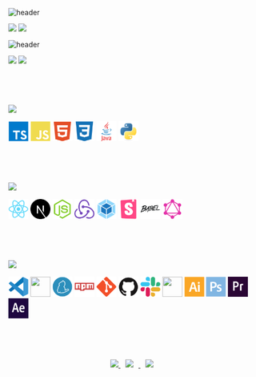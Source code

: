 <!--Header-->
![header](https://capsule-render.vercel.app/api?type=slice&color=a3cca2&height=300&section=header&text=Asi%27s%20Hub&rotate=20&fontSize=70&fontAlign=75&fontAlignY=15&fontColor=ffffff&animation=blink)

<img src="https://capsule-render.vercel.app/api?type=rect&color=ffffff&height=30&section=header&text=Hello%20there&rotate=0&fontSize=30&fontAlign=15&fontAlignY=50&fontColor=a3cca2&animation=fadeIn" />
<img src="https://capsule-render.vercel.app/api?type=rect&color=ffffff&height=30&section=header&text=I%20am%20a%20lifelong%20student&rotate=0&fontSize=30&fontAlign=24.5&fontAlignY=50&fontColor=a3cca2&animation=fadeIn" />

![header](https://capsule-render.vercel.app/api?type=slice&section=footer&color=a3cca2&height=500&rotate=0)

<p align="left">
  <img src="https://github-readme-stats.vercel.app/api/top-langs/?username=Hanui-Asi&title_color=a3cca2&text_color=909090&border_color=a3cca2&border_radius=null&card_width=420" />
  <img src="https://github-readme-stats.vercel.app/api?username=Hanui-Asi&show_icons=true&include_all_commits&title_color=a3cca2&icon_color=a3cca2&text_color=909090&border_color=a3cca2&border_radius=null&custom_title=Asi%20GitHub%20Stats&card_width=420&line_height=40" />
</p>


<br><br><br>


<!--Languages----------------------------------------------------------------------------------------------->
<img src="https://capsule-render.vercel.app/api?type=rect&color=a3cca2&height=40&section=header&text=Languages&rotate=0&fontSize=30&fontAlign=10&fontAlignY=50&fontColor=ffffff&animation=fadeIn" />

<p align="left">
  <!--TypeScipt-->
  <img src="https://github.com/devicons/devicon/blob/master/icons/typescript/typescript-plain.svg" width="40" height="40"/>
  <!--JavaScript-->
  <img src="https://github.com/devicons/devicon/blob/master/icons/javascript/javascript-plain.svg" width="40" height="40"/>
  <!--HTML5-->
  <img src="https://github.com/devicons/devicon/blob/master/icons/html5/html5-plain.svg" width="40" height="40"/>
  <!--CSS3-->
  <img src="https://github.com/devicons/devicon/blob/master/icons/css3/css3-plain.svg" width="40" height="40"/>
  <!--Java-->
  <img src="https://github.com/devicons/devicon/blob/master/icons/java/java-original-wordmark.svg" width="40" height="40"/>
  <!--Python-->
  <img src="https://github.com/devicons/devicon/blob/master/icons/python/python-original.svg" width="40" height="40"/>
</p>


<br><br><br>


<!--Frameworks / Libraries----------------------------------------------------------------------------------------------->
<img src="https://capsule-render.vercel.app/api?type=rect&color=a3cca2&height=40&section=header&text=Frameworks%2FLibraries&rotate=0&fontSize=30&fontAlign=19.1&fontAlignY=50&fontColor=ffffff&animation=fadeIn" />

<p align="left">
  <!--React-->
  <img src="https://github.com/devicons/devicon/blob/master/icons/react/react-original.svg" width="40" height="40"/>
  <!--Next.js-->
  <img src="https://github.com/devicons/devicon/blob/master/icons/nextjs/nextjs-original.svg" width="40" height="40"/>
  <!--Node.js-->
  <img src="https://github.com/devicons/devicon/blob/master/icons/nodejs/nodejs-plain.svg" width="40" height="40"/>
  <!--Redux-->
  <img src="https://github.com/devicons/devicon/blob/master/icons/redux/redux-original.svg" width="40" height="40"/>
  <!--Webpack-->
  <img src="https://github.com/devicons/devicon/blob/master/icons/webpack/webpack-original.svg" width="40" height="40"/>
  <!--Storybook-->
  <img src="https://github.com/devicons/devicon/blob/master/icons/storybook/storybook-original.svg" width="40" height="40"/>
  <!--Babel-->
  <img src="https://github.com/devicons/devicon/blob/master/icons/babel/babel-plain.svg" width="40" height="40"/>
  <!--GraphQL-->
  <img src="https://github.com/devicons/devicon/blob/master/icons/graphql/graphql-plain.svg" width="40" height="40"/>
</p>


<br><br><br>


<!--Tools----------------------------------------------------------------------------------------------->
<img src="https://capsule-render.vercel.app/api?type=rect&color=a3cca2&height=40&section=header&text=Tools&rotate=0&fontSize=30&fontAlign=5.8&fontAlignY=50&fontColor=ffffff&animation=fadeIn" />

<p align="left">
  <!--VSCode-->
  <img src="https://github.com/devicons/devicon/blob/master/icons/vscode/vscode-original.svg" width="40" height="40"/>
  <!--Eclipse-->
  <img src="https://cdn.cdnlogo.com/logos/e/57/eclipse.svg" width="40" height="40"/>
  <!--yarn-->
  <img src="https://github.com/devicons/devicon/blob/master/icons/yarn/yarn-original.svg" width="40" height="40"/>
  <!--npm-->
  <img src="https://github.com/devicons/devicon/blob/master/icons/npm/npm-original-wordmark.svg" width="40" height="40"/>
  <!--Git-->
  <img src="https://github.com/devicons/devicon/blob/master/icons/git/git-original.svg" width="40" height="40"/>
  <!--GitHub-->
  <img src="https://github.com/devicons/devicon/blob/master/icons/github/github-original.svg" width="40" height="40"/>
  <!--Slack-->
  <img src="https://github.com/devicons/devicon/blob/master/icons/slack/slack-original.svg" width="40" height="40"/>
  <!--Notion-->
  <img src="https://cdn.cdnlogo.com/logos/n/64/notion.svg" width="40" height="40" />
  <!--Illustrator-->
  <img src="https://github.com/devicons/devicon/blob/master/icons/illustrator/illustrator-plain.svg" width="40" height="40"/>
  <!--PhotoShop-->
  <img src="https://github.com/devicons/devicon/blob/master/icons/photoshop/photoshop-plain.svg" width="40" height="40"/>
  <!--PremierePro-->
  <img src="https://github.com/devicons/devicon/blob/master/icons/premierepro/premierepro-plain.svg" width="40" height="40"/>
  <!--AfterEffects-->
  <img src="https://github.com/devicons/devicon/blob/master/icons/aftereffects/aftereffects-plain.svg" width="40" height="40"/>
</p>


<br><br><br>


<!--Footer----------------------------------------------------------------------------------------------->
<p align="center">
  <a href="https://hits.seeyoufarm.com">
    <img src="https://hits.seeyoufarm.com/api/count/incr/badge.svg?url=https%3A%2F%2Fgithub.com%2FHanui-Asi&count_bg=%23a3cca2&title_bg=%23a3cca2&icon=riotgames.svg&icon_color=%23FFFFFF&title=Watch&edge_flat=false" />
  </a>
  <a href="https://instagram.com/hanui_asi">
      <img 
          src="http://img.shields.io/badge/-Instagram-black?style=flat&logo=Instagram&link=https://instagram.com/hanui_asi/"
          style="height : auto; margin-left : 10px; margin-right : 10px;"/>
  </a>
  <a href="mailto:l.lise413@gmail.com">
      <img 
          src="https://img.shields.io/badge/l.lise413@gmail.com-d14836?style=flat-square&logo=Gmail&logoColor=white&link=mailto:l.lise413@gmail.com"
          style="height : auto; margin-left : 10px; margin-right : 10px;"/>
  </a>
</p>
